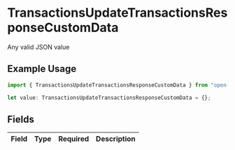 # TransactionsUpdateTransactionsResponseCustomData

Any valid JSON value

## Example Usage

```typescript
import { TransactionsUpdateTransactionsResponseCustomData } from "open-billing/models/operations";

let value: TransactionsUpdateTransactionsResponseCustomData = {};
```

## Fields

| Field       | Type        | Required    | Description |
| ----------- | ----------- | ----------- | ----------- |